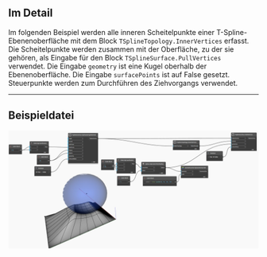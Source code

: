 ## Im Detail
Im folgenden Beispiel werden alle inneren Scheitelpunkte einer T-Spline-Ebenenoberfläche mit dem Block `TSplineTopology.InnerVertices` erfasst. Die Scheitelpunkte werden zusammen mit der Oberfläche, zu der sie gehören, als Eingabe für den Block `TSplineSurface.PullVertices` verwendet. Die Eingabe `geometry` ist eine Kugel oberhalb der Ebenenoberfläche. Die Eingabe `surfacePoints` ist auf False gesetzt. Steuerpunkte werden zum Durchführen des Ziehvorgangs verwendet.
___
## Beispieldatei

![TSplineSurface.PullVertices](./Autodesk.DesignScript.Geometry.TSpline.TSplineSurface.PullVertices_img.jpg)
